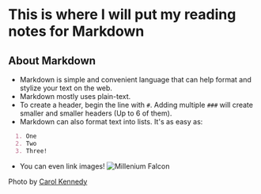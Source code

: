 # This is where I will put my reading notes for Markdown

## About Markdown

- Markdown is simple and convenient language that can help format and stylize your text on the web.
- Markdown mostly uses plain-text.
- To create a header, begin the line with `#`. Adding multiple `###` will create smaller and smaller headers (Up to 6 of them).
- Markdown can also format text into lists. It's as easy as:  
```markdown
  1. One
  2. Two
  3. Three!
```
- You can even link images!
![Millenium Falcon](https://images.unsplash.com/photo-1598501479146-ef2b41258663?ixid=MnwxMjA3fDB8MHxwaG90by1wYWdlfHx8fGVufDB8fHx8&ixlib=rb-1.2.1&auto=format&fit=crop&w=1789&q=80)

Photo by [Carol Kennedy](https://unsplash.com/@scarlett_jedi?utm_source=unsplash&utm_medium=referral&utm_content=creditCopyText")
